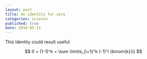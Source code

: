 ```yaml
---
layout: post
title: An identity for zero
categories: science
published: true
date: 2018-05-11
---
```


This identity could result useful

$$
0 = (1-1)^k = \sum \limits_{i=1}^k (-1)^i \binom{k}{i}
$$
